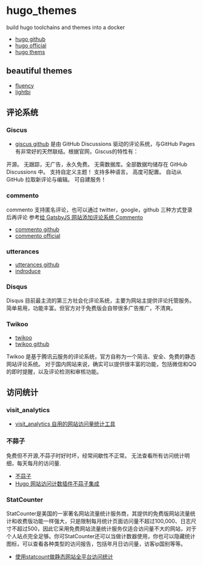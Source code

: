 # hugo_themes
build hugo  toolchains and themes  into  a docker
- [hugo github](https://github.com/gohugoio/hugo)
- [hugo official](https://gohugo.io/)
- [hugo thems](https://themes.gohugo.io/)

## beautiful themes
- [fluency](https://themes.gohugo.io/themes/hugo-theme-fluency/)
- [lightbi](https://themes.gohugo.io/themes/lightbi-hugo/)

## 评论系统
### Giscus 
- [giscus github](https://github.com/giscus/giscus)
是由 GitHub Discussions 驱动的评论系统，与GitHub Pages有非常好的天然联结。根据官网，Giscus的特性有：

开源。
无跟踪，无广告，永久免费。
无需数据库。全部数据均储存在 GitHub Discussions 中。
支持自定义主题！
支持多种语言。
高度可配置。
自动从 GitHub 拉取新评论与编辑。
可自建服务！

### commento
commento 支持匿名评论，也可以通过 twitter，google，github 三种方式登录后再评论
参考[给 GatsbyJS 网站添加评论系统 Commento](https://kejiweixun.com/blog/add-commento-to-gatsby)
- [commento github](https://github.com/adtac/commento)
- [commento official](https://commento.io/)

  
### utterances
- [utterances github](https://github.com/utterance/utterances)
- [indroduce](https://utteranc.es/)

### Disqus
Disqus 目前最主流的第三方社会化评论系统，主要为网站主提供评论托管服务。简单易用，功能丰富。但官方对于免费版会自带很多广告推广，不清爽。

### Twikoo
- [twikoo](https://twikoo.js.org/)
- [twikoo github](https://github.com/twikoojs/twikoo)

Twikoo 是基于腾讯云服务的评论系统，官方自称为一个简洁、安全、免费的静态网站评论系统。 对于国内网站来说，确实可以提供很丰富的功能，包括微信和QQ的即时提醒，以及评论检测和审核功能。

## 访问统计
### visit_analytics
- [visit_analytics 自用的网站访问量统计工具](https://github.com/nladuo/visit_analytics)

### 不蒜子
免费但不开源,不蒜子时好时坏，经常间歇性不正常。
无法查看所有访问统计明细，每天每月的访问量.

- [不蒜子](https://ibruce.info/2015/04/04/busuanzi/)
- [Hugo 网站访问计数插件不蒜子集成](https://xwi88.com/hugo-plugin-busuanzi/)

### StatCounter
StatCounter是美国的一家著名网站流量统计服务商，其提供的免费版网站流量统计和收费版功能一样强大，只是限制每月统计页面访问量不超过100,000、日志尺寸不超过500，因此它采用免费网站流量统计服务仅适合访问量不大的网站，对于个人站点完全足够。你可StatCounter还可以当做计数器使用，你也可以隐藏统计图标，可以查看各种类型的访问报告，包括年月日访问量，访客ip国别等等。
- [使用statcount做静态网站全平台访问统计](https://cloud.tencent.com/developer/article/2298070)
